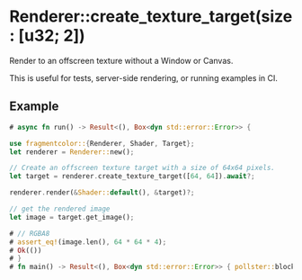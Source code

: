 # Renderer::create_texture_target(size: [u32; 2])

Render to an offscreen texture without a Window or Canvas.

This is useful for tests, server-side rendering, or running examples in CI.

## Example

```rust
# async fn run() -> Result<(), Box<dyn std::error::Error>> {

use fragmentcolor::{Renderer, Shader, Target};
let renderer = Renderer::new();

// Create an offscreen texture target with a size of 64x64 pixels.
let target = renderer.create_texture_target([64, 64]).await?;

renderer.render(&Shader::default(), &target)?;

// get the rendered image
let image = target.get_image();

# // RGBA8
# assert_eq!(image.len(), 64 * 64 * 4);
# Ok(())
# }
# fn main() -> Result<(), Box<dyn std::error::Error>> { pollster::block_on(run()) }
```
